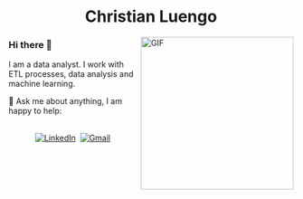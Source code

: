  <h1 align="center">Christian Luengo</h1>

<!-- ![](https://camo.githubusercontent.com/5ff9182d12e799168a3bb67b88df7388ae08ede3/68747470733a2f2f6d69726f2e6d656469756d2e636f6d2f6d61782f3837352f312a7164415731546a434e353768316c6275757a766368672e676966 "Link to gif")
-->

<img align="right" height="270px" alt="GIF" src="https://github.com/abhisheknaiidu/abhisheknaiidu/blob/master/code.gif?raw=true" /> 

### Hi there 👋 

I am a data analyst. I work with ETL processes, data analysis and machine learning.

💬 Ask me about anything, I am happy to help:

<p align="center">
<br>
<a href="https://www.linkedin.com/in/christianluengo/"><img src="https://img.shields.io/badge/linkedin-%230077B5.svg?&style=for-the-badge&logo=linkedin&logoColor=white" alt="LinkedIn" /></a>&nbsp;
<a href="mailto:christianluengo91@gmail.com"><img src="https://img.shields.io/badge/gmail-%23D14836.svg?&style=for-the-badge&logo=gmail&logoColor=white" alt="Gmail"/></a>&nbsp;
</p>

